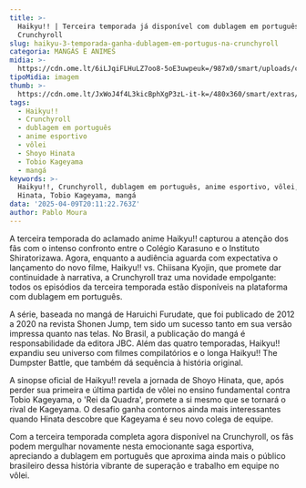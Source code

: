 ```yaml
---
title: >-
  Haikyu!! | Terceira temporada já disponível com dublagem em português na
  Crunchyroll
slug: haikyu-3-temporada-ganha-dublagem-em-portugus-na-crunchyroll
categoria: MANGÁS E ANIMES
midia: >-
  https://cdn.ome.lt/6iLJqiFLHuLZ7oo8-5oE3uwpeuk=/987x0/smart/uploads/conteudo/fotos/Haikyu_capa.png
tipoMidia: imagem
thumb: >-
  https://cdn.ome.lt/JxWoJ4f4L3kicBphXgP3zL-it-k=/480x360/smart/extras/conteudos/Haikyu.webp
tags:
  - Haikyu!!
  - Crunchyroll
  - dublagem em português
  - anime esportivo
  - vôlei
  - Shoyo Hinata
  - Tobio Kageyama
  - mangá
keywords: >-
  Haikyu!!, Crunchyroll, dublagem em português, anime esportivo, vôlei, Shoyo
  Hinata, Tobio Kageyama, mangá
data: '2025-04-09T20:11:22.763Z'
author: Pablo Moura
---
```


A terceira temporada do aclamado anime Haikyu!! capturou a atenção dos fãs com o intenso confronto entre o Colégio Karasuno e o Instituto Shiratorizawa. Agora, enquanto a audiência aguarda com expectativa o lançamento do novo filme, Haikyu!! vs. Chiisana Kyojin, que promete dar continuidade à narrativa, a Crunchyroll traz uma novidade empolgante: todos os episódios da terceira temporada estão disponíveis na plataforma com dublagem em português.

A série, baseada no mangá de Haruichi Furudate, que foi publicado de 2012 a 2020 na revista Shonen Jump, tem sido um sucesso tanto em sua versão impressa quanto nas telas. No Brasil, a publicação do mangá é responsabilidade da editora JBC. Além das quatro temporadas, Haikyu!! expandiu seu universo com filmes compilatórios e o longa Haikyu!! The Dumpster Battle, que também dá sequência à história original.

A sinopse oficial de Haikyu!! revela a jornada de Shoyo Hinata, que, após perder sua primeira e última partida de vôlei no ensino fundamental contra Tobio Kageyama, o 'Rei da Quadra', promete a si mesmo que se tornará o rival de Kageyama. O desafio ganha contornos ainda mais interessantes quando Hinata descobre que Kageyama é seu novo colega de equipe.

Com a terceira temporada completa agora disponível na Crunchyroll, os fãs podem mergulhar novamente nesta emocionante saga esportiva, apreciando a dublagem em português que aproxima ainda mais o público brasileiro dessa história vibrante de superação e trabalho em equipe no vôlei.
